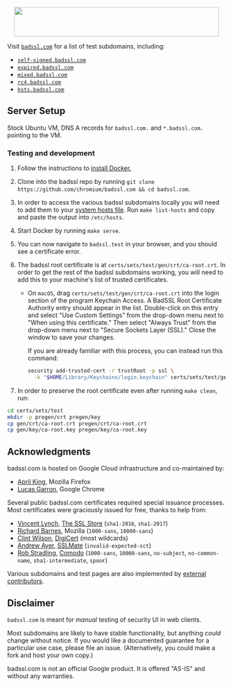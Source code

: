 <p align="center">
  <a href="https://badssl.com/">
    <img src="./badssl.png" alt="" width="472" height="68">
  </a>
</p>

Visit [`badssl.com`](https://badssl.com/) for a list of test subdomains, including:

- [`self-signed.badssl.com`](https://self-signed.badssl.com)
- [`expired.badssl.com`](https://expired.badssl.com)
- [`mixed.badssl.com`](https://mixed.badssl.com)
- [`rc4.badssl.com`](https://rc4.badssl.com)
- [`hsts.badssl.com`](https://hsts.badssl.com)

## Server Setup

Stock Ubuntu VM, DNS A records for `badssl.com.` and `*.badssl.com.` pointing to the VM.

### Testing and development

1. Follow the instructions to [install Docker.](https://www.docker.com/get-docker)
2. Clone into the badssl repo by running `git clone https://github.com/chromium/badssl.com && cd badssl.com`.
3. In order to access the various badssl subdomains locally you will need to add them to your [system hosts file](https://bencane.com/2013/10/29/managing-dns-locally-with-etchosts/). Run `make list-hosts` and copy and paste the output into `/etc/hosts`.
4. Start Docker by running `make serve`.
5. You can now navigate to `badssl.test` in your browser, and you should see a certificate error.
6. The badssl root certificate is at `certs/sets/test/gen/crt/ca-root.crt`. In order to get the rest of the badssl subdomains working, you will need to add this to your machine's list of trusted certificates.

    - On `macOS`, drag `certs/sets/test/gen/crt/ca-root.crt` into the login section of the program Keychain Access. A BadSSL Root Certificate Authority entry should appear in the list. Double-click on this entry and select "Use Custom Settings" from the drop-down menu next to "When using this certificate." Then select "Always Trust" from the drop-down menu next to "Secure Sockets Layer (SSL)." Close the window to save your changes.

      If you are already familiar with this process, you can instead run this command:

      ```sh
      security add-trusted-cert -r trustRoot -p ssl \
        -k "$HOME/Library/Keychains/login.keychain" certs/sets/test/gen/crt/ca-root.crt
      ```

7. In order to preserve the root certificate even after running `make clean`, run:

```sh
cd certs/sets/test
mkdir -p pregen/crt pregen/key
cp gen/crt/ca-root.crt pregen/crt/ca-root.crt
cp gen/key/ca-root.key pregen/key/ca-root.key
```

## Acknowledgments

badssl.com is hosted on Google Cloud infrastructure and co-maintained by:

- [April King](https://github.com/april), Mozilla Firefox
- [Lucas Garron](https://github.com/lgarron), Google Chrome

Several public badssl.com certificates required special issuance processes. Most certificates were graciously issued for free, thanks to help from:

- [Vincent Lynch](https://twitter.com/vtlynch), [The SSL Store](https://www.thesslstore.com/) (`sha1-2016`, `sha1-2017`)
- [Richard Barnes](https://twitter.com/rlbarnes), Mozilla (`1000-sans`, `10000-sans`)
- [Clint Wilson](https://twitter.com/clintw_), [DigiCert](https://www.digicert.com/) (most wildcards)
- [Andrew Ayer](https://github.com/agwa), [SSLMate](https://sslmate.com/) (`invalid-expected-sct`)
- [Rob Stradling](https://github.com/robstradling), [Comodo](https://www.comodo.com/) (`1000-sans`, `10000-sans`, `no-subject`, `no-common-name`, `sha1-intermediate`, `ѕрооғ`)

Various subdomains and test pages are also implemented by [external contributors](https://github.com/chromium/badssl.com/graphs/contributors).

## Disclaimer

`badssl.com` is meant for *manual* testing of security UI in web clients.

Most subdomains are likely to have stable functionality, but anything *could* change without notice. If you would like a documented guarantee for a particular use case, please file an issue. (Alternatively, you could make a fork and host your own copy.)

badssl.com is not an official Google product. It is offered "AS-IS" and without any warranties.
